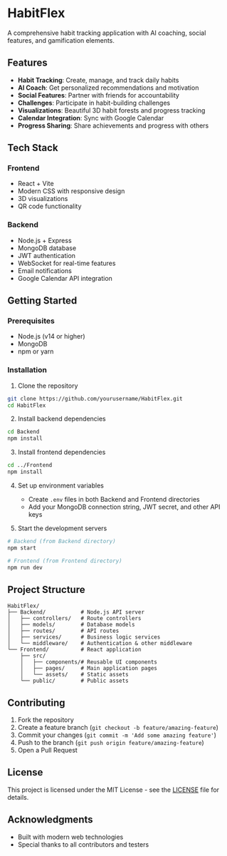 # HabitFlex

A comprehensive habit tracking application with AI coaching, social features, and gamification elements.

## Features

- **Habit Tracking**: Create, manage, and track daily habits
- **AI Coach**: Get personalized recommendations and motivation
- **Social Features**: Partner with friends for accountability
- **Challenges**: Participate in habit-building challenges
- **Visualizations**: Beautiful 3D habit forests and progress tracking
- **Calendar Integration**: Sync with Google Calendar
- **Progress Sharing**: Share achievements and progress with others

## Tech Stack

### Frontend
- React + Vite
- Modern CSS with responsive design
- 3D visualizations
- QR code functionality

### Backend
- Node.js + Express
- MongoDB database
- JWT authentication
- WebSocket for real-time features
- Email notifications
- Google Calendar API integration

## Getting Started

### Prerequisites
- Node.js (v14 or higher)
- MongoDB
- npm or yarn

### Installation

1. Clone the repository
```bash
git clone https://github.com/yourusername/HabitFlex.git
cd HabitFlex
```

2. Install backend dependencies
```bash
cd Backend
npm install
```

3. Install frontend dependencies
```bash
cd ../Frontend
npm install
```

4. Set up environment variables
   - Create `.env` files in both Backend and Frontend directories
   - Add your MongoDB connection string, JWT secret, and other API keys

5. Start the development servers
```bash
# Backend (from Backend directory)
npm start

# Frontend (from Frontend directory)
npm run dev
```

## Project Structure

```
HabitFlex/
├── Backend/           # Node.js API server
│   ├── controllers/   # Route controllers
│   ├── models/        # Database models
│   ├── routes/        # API routes
│   ├── services/      # Business logic services
│   └── middleware/    # Authentication & other middleware
└── Frontend/          # React application
    ├── src/
    │   ├── components/# Reusable UI components
    │   ├── pages/     # Main application pages
    │   └── assets/    # Static assets
    └── public/        # Public assets
```

## Contributing

1. Fork the repository
2. Create a feature branch (`git checkout -b feature/amazing-feature`)
3. Commit your changes (`git commit -m 'Add some amazing feature'`)
4. Push to the branch (`git push origin feature/amazing-feature`)
5. Open a Pull Request

## License

This project is licensed under the MIT License - see the [LICENSE](LICENSE) file for details.

## Acknowledgments

- Built with modern web technologies
- Special thanks to all contributors and testers
